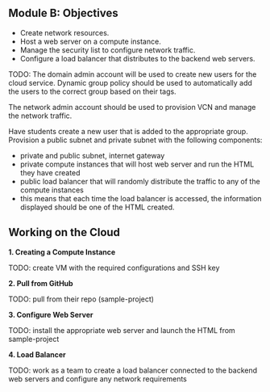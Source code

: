 ## Module B: Objectives

- Create network resources.
- Host a web server on a compute instance.
- Manage the security list to configure network traffic.
- Configure a load balancer that distributes to the backend web servers.

TODO:
The domain admin account will be used to create new users for the cloud service. Dynamic group policy should be used to automatically add the users to the correct group based on their tags.

The network admin account should be used to provision VCN and manage the network traffic.

Have students create a new user that is added to the appropriate group. Provision a public subnet and private subnet with the following components: 
- private and public subnet, internet gateway
- private compute instances that will host web server and run the HTML they have created
- public load balancer that will randomly distribute the traffic to any of the compute instances
- this means that each time the load balancer is accessed, the information displayed should be one of the HTML created.

## Working on the Cloud
**1. Creating a Compute Instance**

TODO: create VM with the required configurations and SSH key

**2. Pull from GitHub**

TODO: pull from their repo (sample-project)

**3. Configure Web Server**

TODO: install the appropriate web server and launch the HTML from sample-project

**4. Load Balancer**

TODO: work as a team to create a load balancer connected to the backend web servers and configure any network requirements
